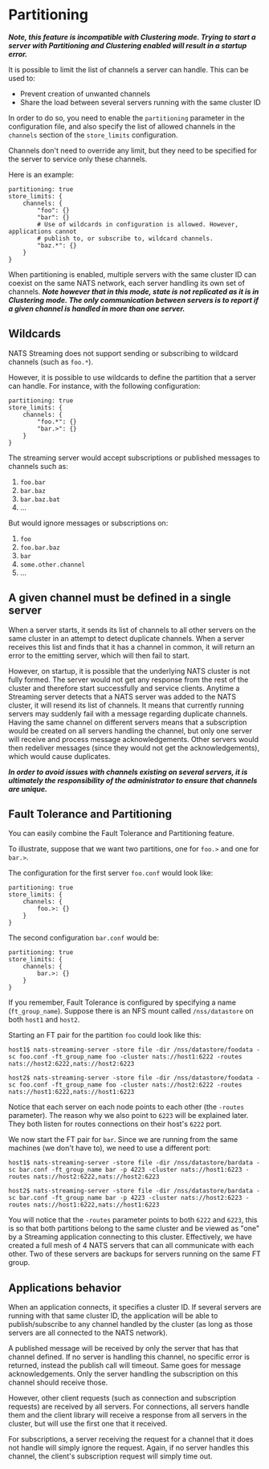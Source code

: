 # Partitioning

***Note, this feature is incompatible with Clustering mode. Trying to start a server with Partitioning and Clustering enabled will result in a startup error.***

It is possible to limit the list of channels a server can handle. This can be used to:

* Prevent creation of unwanted channels
* Share the load between several servers running with the same cluster ID

In order to do so, you need to enable the `partitioning` parameter in the configuration file, and also specify the list of allowed channels in the `channels` section of the `store_limits` configuration.

Channels don't need to override any limit, but they need to be specified for the server to service only these channels.

Here is an example:

```
partitioning: true
store_limits: {
    channels: {
        "foo": {}
        "bar": {}
        # Use of wildcards in configuration is allowed. However, applications cannot
        # publish to, or subscribe to, wildcard channels.
        "baz.*": {}
    }
}
```

When partitioning is enabled, multiple servers with the same cluster ID can coexist on the same NATS network, each server handling its own set of channels. ***Note however that in this mode, state is not replicated as it is in Clustering mode. The only communication between servers is to report if a given channel is handled in more than one server.***

## Wildcards

NATS Streaming does not support sending or subscribing to wildcard channels (such as `foo.*`).

However, it is possible to use wildcards to define the partition that a server can handle. For instance, with the following configuration:
```
partitioning: true
store_limits: {
    channels: {
        "foo.*": {}
        "bar.>": {}
    }
}
```
The streaming server would accept subscriptions or published messages to channels such as:
1. `foo.bar`
2. `bar.baz`
3. `bar.baz.bat`
4. ...

But would ignore messages or subscriptions on:

1. `foo`
2. `foo.bar.baz`
3. `bar`
4. `some.other.channel`
5. ...

## A given channel must be defined in a single server

When a server starts, it sends its list of channels to all other servers on the same cluster in an attempt to detect duplicate channels. When a server receives this list and finds that it has a channel in common, it will return an error to the emitting server, which will then fail to start.

However, on startup, it is possible that the underlying NATS cluster is not fully formed. The server would not get any response from the rest of the cluster and therefore start successfully and service clients. Anytime a Streaming server detects that a NATS server was added to the NATS cluster, it will resend its list of channels. It means that currently running servers may suddenly fail with a message regarding duplicate channels. Having the same channel on different servers means that a subscription would be created on all servers handling the channel, but only one server will receive and process message acknowledgements. Other servers would then redeliver messages (since they would not get the acknowledgements), which would cause duplicates.

***In order to avoid issues with channels existing on several servers, it is ultimately the responsibility of the administrator to ensure that channels are unique.***

## Fault Tolerance and Partitioning

You can easily combine the Fault Tolerance and Partitioning feature.

To illustrate, suppose that we want two partitions, one for `foo.>` and one for `bar.>`.

The configuration for the first server `foo.conf` would look like:
```
partitioning: true
store_limits: {
    channels: {
        foo.>: {}
    }
}
```

The second configuration `bar.conf` would be:
```
partitioning: true
store_limits: {
    channels: {
        bar.>: {}
    }
}
```

If you remember, Fault Tolerance is configured by specifying a name (`ft_group_name`). Suppose there is an NFS mount called `/nss/datastore` on both `host1` and `host2`.

Starting an FT pair for the partition `foo` could look like this:
```
host1$ nats-streaming-server -store file -dir /nss/datastore/foodata -sc foo.conf -ft_group_name foo -cluster nats://host1:6222 -routes nats://host2:6222,nats://host2:6223

host2$ nats-streaming-server -store file -dir /nss/datastore/foodata -sc foo.conf -ft_group_name foo -cluster nats://host2:6222 -routes nats://host1:6222,nats://host1:6223
```
Notice that each server on each node points to each other (the `-routes` parameter). The reason why we also point to `6223` will be explained later. They both listen for routes connections on their host's `6222` port.

We now start the FT pair for `bar`. Since we are running from the same machines (we don't have to), we need to use a different port:
```
host1$ nats-streaming-server -store file -dir /nss/datastore/bardata -sc bar.conf -ft_group_name bar -p 4223 -cluster nats://host1:6223 -routes nats://host2:6222,nats://host2:6223

host2$ nats-streaming-server -store file -dir /nss/datastore/bardata -sc bar.conf -ft_group_name bar -p 4223 -cluster nats://host2:6223 -routes nats://host1:6222,nats://host1:6223
```
You will notice that the `-routes` parameter points to both `6222` and `6223`, this is so that both partitions belong to the same cluster and be viewed as "one" by a Streaming application connecting to this cluster. Effectively, we have created a full mesh of 4 NATS servers that can all communicate with each other. Two of these servers are backups for servers running on the same FT group.

## Applications behavior

When an application connects, it specifies a cluster ID. If several servers are running with that same cluster ID, the application will be able to publish/subscribe to any channel handled by the cluster (as long as those servers are all connected to the NATS network).

A published message will be received by only the server that has that channel defined. If no server is handling this channel, no specific error is returned, instead the publish call will timeout. Same goes for message acknowledgements. Only the server handling the subscription on this channel should receive those.

However, other client requests (such as connection and subscription requests) are received by all servers. For connections, all servers handle them and the client library will receive a response from all servers in the cluster, but will use the first one that it received.

For subscriptions, a server receiving the request for a channel that it does not handle will simply ignore the request. Again, if no server handles this channel, the client's subscription request will simply time out.
